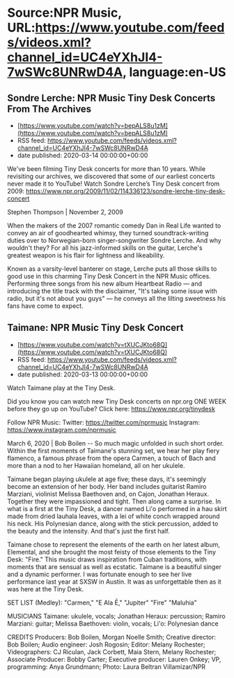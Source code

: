 # Source:NPR Music, URL:https://www.youtube.com/feeds/videos.xml?channel_id=UC4eYXhJI4-7wSWc8UNRwD4A, language:en-US

## Sondre Lerche: NPR Music Tiny Desk Concerts From The Archives
 - [https://www.youtube.com/watch?v=bepALS8u1zM](https://www.youtube.com/watch?v=bepALS8u1zM)
 - RSS feed: https://www.youtube.com/feeds/videos.xml?channel_id=UC4eYXhJI4-7wSWc8UNRwD4A
 - date published: 2020-03-14 00:00:00+00:00

We've been filming Tiny Desk concerts for more than 10 years. While revisiting our archives, we discovered that some of our earliest concerts never made it to YouTube! 
Watch Sondre Lerche’s Tiny Desk concert from 2009: https://www.npr.org/2009/11/02/114336123/sondre-lerche-tiny-desk-concert

Stephen Thompson | November 2, 2009

When the makers of the 2007 romantic comedy Dan in Real Life wanted to convey an air of goodhearted whimsy, they turned soundtrack-writing duties over to Norwegian-born singer-songwriter Sondre Lerche. And why wouldn't they? For all his jazz-informed skills on the guitar, Lerche's greatest weapon is his flair for lightness and likeability.

Known as a varsity-level banterer on stage, Lerche puts all those skills to good use in this charming Tiny Desk Concert in the NPR Music offices. Performing three songs from his new album Heartbeat Radio — and introducing the title track with the disclaimer, "It's taking some issue with radio, but it's not about you guys" — he conveys all the lilting sweetness his fans have come to expect.

## Taimane: NPR Music Tiny Desk Concert
 - [https://www.youtube.com/watch?v=tXUCJKto68Q](https://www.youtube.com/watch?v=tXUCJKto68Q)
 - RSS feed: https://www.youtube.com/feeds/videos.xml?channel_id=UC4eYXhJI4-7wSWc8UNRwD4A
 - date published: 2020-03-13 00:00:00+00:00

Watch Taimane play at the Tiny Desk.

Did you know you can watch new Tiny Desk concerts on npr.org ONE WEEK before they go up on YouTube? Click here: https://www.npr.org/tinydesk

Follow NPR Music:
Twitter: https://twitter.com/nprmusic
Instagram: https://www.instagram.com/nprmusic

March 6, 2020 | Bob Boilen -- So much magic unfolded in such short order. Within the first moments of Taimane's stunning set, we hear her play fiery flamenco, a famous phrase from the opera Carmen, a touch of Bach and more than a nod to her Hawaiian homeland, all on her ukulele.

Taimane began playing ukulele at age five; these days, it's seemingly become an extension of her body. Her band includes guitarist Ramiro Marziani, violinist Melissa Baethoven and, on Cajon, Jonathan Heraux. Together they were impassioned and tight. Then along came a surprise. In what is a first at the Tiny Desk, a dancer named Li'o performed in a hau skirt made from dried lauhala leaves, with a lei of white conch wrapped around his neck. His Polynesian dance, along with the stick percussion, added to the beauty and the intensity. And that's just the first half.

Taimane chose to represent the elements of the earth on her latest album, Elemental, and she brought the most feisty of those elements to the Tiny Desk: "Fire." This music draws inspiration from Cuban traditions, with moments that are sensual as well as ecstatic. Taimane is a beautiful singer and a dynamic performer. I was fortunate enough to see her live performance last year at SXSW in Austin. It was as unforgettable then as it was here at the Tiny Desk.

SET LIST
(Medley): "Carmen," "E Ala Ē," "Jupiter"
"Fire"
"Maluhia"

MUSICIANS
Taimane: ukulele, vocals; Jonathan Heraux: percussion; Ramiro Marziani: guitar; Melissa Baethoven: violin, vocals; Li'o: Polynesian dance

CREDITS
Producers: Bob Boilen, Morgan Noelle Smith; Creative director: Bob Boilen; Audio engineer: Josh Rogosin; Editor: Melany Rochester; Videographers: CJ Riculan, Jack Corbett, Maia Stern, Melany Rochester; Associate Producer: Bobby Carter; Executive producer: Lauren Onkey; VP, programming: Anya Grundmann; Photo: Laura Beltran Villamizar/NPR

